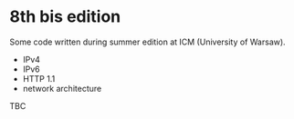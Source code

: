 # 8th bis edition
Some code written during summer edition at ICM (University of Warsaw).

* IPv4
* IPv6
* HTTP 1.1 
* network architecture

TBC
